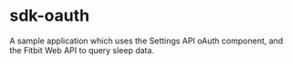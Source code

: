 # sdk-oauth
A sample application which uses the Settings API oAuth component, and the Fitbit Web API to query sleep data.
